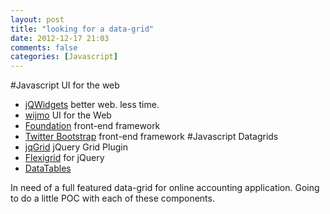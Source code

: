 ```yaml
---
layout: post
title: "looking for a data-grid"
date: 2012-12-17 21:03
comments: false
categories: [Javascript]
---
```

#Javascript UI for the web
+ [jQWidgets](http://www.jqwidgets.com/) better web. less time.
+ [wijmo](http://wijmo.com/) UI for the Web
+ [Foundation](http://foundation.zurb.com/) front-end framework
+ [Twitter Bootstrap](http://twitter.github.com/bootstrap/) front-end framework
#Javascript Datagrids
+ [jqGrid](http://www.trirand.com/blog/) jQuery Grid Plugin
+ [Flexigrid](http://flexigrid.info/) for jQuery
+ [DataTables](http://www.datatables.net/)

In need of a full featured data-grid for online accounting application.  Going to do a little POC
with each of these components.
